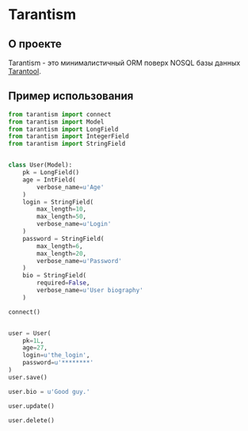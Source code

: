 # Tarantism

## О проекте

Tarantism - это минималистичный ORM поверх NOSQL базы данных [Tarantool](http://tarantool.org/).

## Пример использования

```python
from tarantism import connect
from tarantism import Model
from tarantism import LongField
from tarantism import IntegerField
from tarantism import StringField


class User(Model):
    pk = LongField()
    age = IntField(
        verbose_name=u'Age'
    )
    login = StringField(
        max_length=10,
        max_length=50,
        verbose_name=u'Login'
    )
    password = StringField(
        max_length=6,
        max_length=20,
        verbose_name=u'Password'
    )
    bio = StringField(
        required=False,
        verbose_name=u'User biography'
    )

connect()


user = User(
    pk=1L,
    age=27,
    login=u'the_login',
    password=u'********'
)
user.save()

user.bio = u'Good guy.'

user.update()

user.delete()
```
